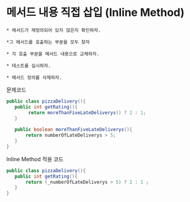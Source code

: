 # 메서드 내용 직접 삽입 (Inline Method)

```text
* 메서드가 재정의되어 있지 않은지 확인하자.

*그 메서드를 호출하는 부분을 모두 찾자

* 각 호출 부분을 메서드 내용으로 교체하자.

* 테스트를 실시하자.

* 메서드 정의를 삭제하자.
```

문제코드 
```java
public class pizzaDelivery(){
   public int getRating(){  
        return moreThanFiveLateDeliverys() ? 2 : 1;
   }
  
   public boolean moreThanFiveLateDeliverys(){
       return numberOfLateDeliverys > 5;
   }
}
```

Inline Method 적용 코드
```java
public class pizzaDelivery(){
   public int getRating(){
       return (_numberOfLateDeliverys > 5) ? 2 : 1 ;
   }
}
```
